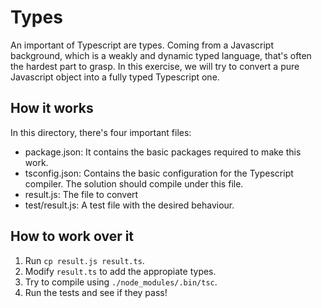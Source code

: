 # Types

An important of Typescript are types. Coming from a Javascript background, which is a weakly and dynamic typed language, that's often the hardest part to grasp. In this exercise, we will try to convert a pure Javascript object into a fully typed Typescript one.

## How it works

In this directory, there's four important files:

- package.json: It contains the basic packages required to make this work.
- tsconfig.json: Contains the basic configuration for the Typescript compiler. The solution should compile under this file.
- result.js: The file to convert
- test/result.js: A test file with the desired behaviour.

## How to work over it

1. Run `cp result.js result.ts`.
2. Modify `result.ts` to add the appropiate types.
3. Try to compile using `./node_modules/.bin/tsc`.
4. Run the tests and see if they pass!
